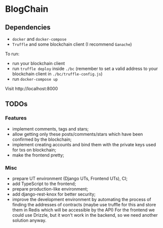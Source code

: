 # BlogChain

## Dependencies
* `docker` and `docker-compose`
* `Truffle` and some blockchain client (I recommend `Ganache`)


To run:
* run your blockchain client
* run `truffle deploy` inside `./bc` (remember to set a valid address to your blockchain client in `./bc/truffle-config.js`)
* run `docker-compose up`

Visit http://localhost:8000


## TODOs

### Features
* implement comments, tags and stars;
* allow getting only these posts/comments/stars which have been confirmed by the blockchain;
* implement creating accounts and bind them with the private keys used for txs on blockchain;
* make the frontend pretty;


### Misc
* prepare UT environment (Django UTs, Frontend UTs), CI;
* add TypeScript to the frontend;
* prepare production-like environment;
* add django-rest-knox for better security;
* improve the development environment by automating the process of finding the addresses of contracts
    (maybe use truffle for this and store them in Redis which will be accessible by the API)
    For the frontend we could use Drizzle, but it won't work in the backend, so we need another
    solution anyway.